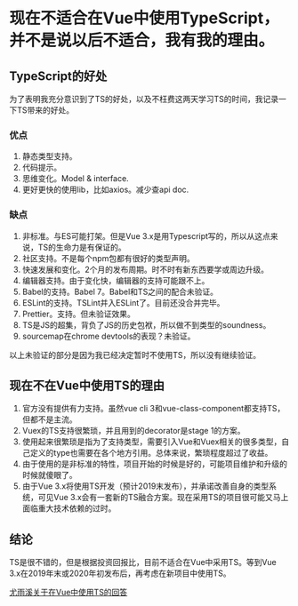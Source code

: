 # 现在不适合在Vue中使用TypeScript，并不是说以后不适合，我有我的理由。

## TypeScript的好处

为了表明我充分意识到了TS的好处，以及不枉费这两天学习TS的时间，我记录一下TS带来的好处。

### 优点

1. 静态类型支持。
2. 代码提示。
3. 思维变化。Model & interface.
4. 更好更快的使用lib，比如axios。减少查api doc.

### 缺点

1. 非标准。与ES可能打架。但是Vue 3.x是用Typescript写的，所以从这点来说，TS的生命力是有保证的。
2. 社区支持。不是每个npm包都有很好的类型声明。
3. 快速发展和变化。2个月的发布周期。时不时有新东西要学或周边升级。
4. 编辑器支持。由于变化快，编辑器的支持可能跟不上。
5. Babel的支持。Babel 7。Babel和TS之间的配合未验证。
6. ESLint的支持。TSLint并入ESLint了。目前还没合并完毕。
7. Prettier。支持。但未验证效果。
8. TS是JS的超集，背负了JS的历史包袱，所以做不到类型的soundness。
9. sourcemap在chrome devtools的表现？未验证。

以上未验证的部分是因为我已经决定暂时不使用TS，所以没有继续验证。

## 现在不在Vue中使用TS的理由

1. 官方没有提供有力支持。虽然vue cli 3和vue-class-component都支持TS，但都不是主流。
2. Vuex的TS支持很繁琐，并且用到的decorator是stage 1的方案。
3. 使用起来很繁琐是指为了支持类型，需要引入Vue和Vuex相关的很多类型，自己定义的type也需要在各个地方引用。总体来说，繁琐程度超过了收益。
4. 由于使用的是非标准的特性，项目开始的时候是好的，可能项目维护和升级的时候就傻眼了。
5. 由于Vue 3.x将使用TS开发（预计2019末发布），并承诺改善自身的类型系统，可见Vue 3.x会有一套新的TS融合方案。现在采用TS的项目很可能又马上面临重大技术依赖的过时。

## 结论
TS是很不错的，但是根据投资回报比，目前不适合在Vue中采用TS。等到Vue 3.x在2019年末或2020年初发布后，再考虑在新项目中使用TS。


[尤雨溪关于在Vue中使用TS的回答](https://www.zhihu.com/question/310485097/answer/591869966)
